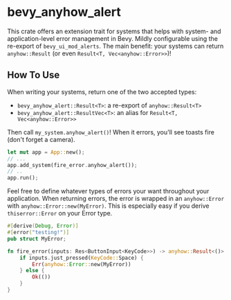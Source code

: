 # bevy_anyhow_alert

This crate offers an extension trait for systems that helps with system- and application-level error management in Bevy. Mildly configurable using the re-export of `bevy_ui_mod_alerts`. The main benefit: your systems can return `anyhow::Result` (or even `Result<T, Vec<anyhow::Error>>`)!

## How To Use

When writing your systems, return one of the two accepted types:

- `bevy_anyhow_alert::Result<T>`: a re-export of `anyhow::Result<T>`
- `bevy_anyhow_alert::ResultVec<T>`: an alias for `Result<T, Vec<anyhow::Error>>`

Then call `my_system.anyhow_alert()`! When it errors, you'll see toasts fire (don't forget a camera).

```rust
let mut app = App::new();
// ...
app.add_system(fire_error.anyhow_alert());
// ..
app.run();
```

Feel free to define whatever types of errors your want throughout your application. When returning errors, the error is wrapped in an `anyhow::Error` with `anyhow::Error::new(MyError)`. This is especially easy if you derive `thiserror::Error` on your Error type.

```rust
#[derive(Debug, Error)]
#[error("testing!")]
pub struct MyError;

fn fire_error(inputs: Res<ButtonInput<KeyCode>>) -> anyhow::Result<()> {
    if inputs.just_pressed(KeyCode::Space) {
        Err(anyhow::Error::new(MyError))
    } else {
        Ok(())
    }
}
```
